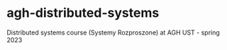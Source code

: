 # agh-distributed-systems
Distributed systems course (Systemy Rozproszone) at AGH UST - spring 2023
